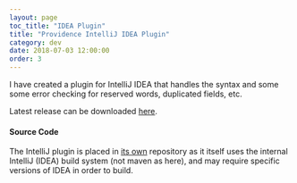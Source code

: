 ```yaml
---
layout: page
toc_title: "IDEA Plugin"
title: "Providence IntelliJ IDEA Plugin"
category: dev
date: 2018-07-03 12:00:00
order: 3
---
```


I have created a plugin for IntelliJ IDEA that handles the syntax and
some some error checking for reserved words, duplicated fields, etc.

Latest release can be downloaded
[here](https://github.com/morimekta/providence-idea-plugin/releases/latest).

#### Source Code

The IntelliJ plugin is placed in [its own](https://github.com/morimekta/providence-idea-plugin)
repository as it itself uses the internal IntelliJ (IDEA) build system (not maven as here),
and may require specific versions of IDEA in order to build.
